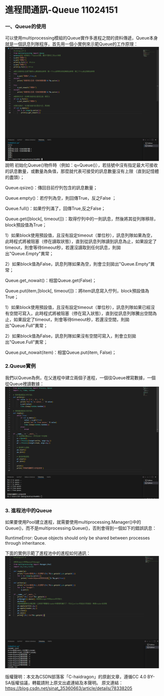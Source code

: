 # 進程間通訊-Queue 11024151

### 一、Queue的使用
可以使用multiprocessing模組的Queue實作多進程之間的資料傳遞，Queue本身就是一個訊息列隊程序，首先用一個小實例來示範Queue的工作原理：
![image](code1.png)
說明
初始化Queue()物件時（例如：q=Queue()），若括號中沒有指定最大可接收的訊息數量，或數量為負值，那麼就代表可接受的訊息數量沒有上限（直到記憶體的盡頭）；

Queue.qsize()：傳回目前佇列包含的訊息數量；

Queue.empty()：若佇列為空，則回傳True，反之False ；

Queue.full()：如果佇列滿了，回傳True,反之False；

Queue.get([block[, timeout]])：取得佇列中的一則訊息，然後將其從列隊移除，block預設值為True；

1）如果block使用預設值，且沒有設定timeout（單位秒），訊息列隊如果為空，此時程式將被阻塞（停在讀取狀態），直到從訊息列隊讀到訊息為止，如果設定了timeout，則會等待timeout秒，若還沒讀取到任何訊息，則拋出"Queue.Empty"異常；

2）如果block值為False，訊息列隊如果為空，則會立刻拋出"Queue.Empty"異常；

Queue.get_nowait()：相當Queue.get(False)；

Queue.put(item,[block[, timeout]])：將item訊息寫入佇列，block預設值為True；

1）如果block使用預設值，且沒有設定timeout（單位秒），訊息列隊如果已經沒有空間可寫入，此時程式將被阻塞（停在寫入狀態），直到從訊息列隊騰出空間為止，如果設定了timeout，則會等待timeout秒，若還沒空間，則拋出"Queue.Full"異常；

2）如果block值為False，訊息列隊如果沒有空間可寫入，則會立刻拋出"Queue.Full"異常；

Queue.put_nowait(item)：相當Queue.put(item, False)；

### 2.Queue實例
我們以Queue為例，在父進程中建立兩個子進程，一個往Queue裡寫數據，一個從Queue裡讀數據：
![image](code2.png)

### 3. 進程池中的Queue
如果要使用Pool建立進程，就需要使用multiprocessing.Manager()中的Queue()，而不是multiprocessing.Queue()，否則會得到一個如下的錯誤訊息：

RuntimeError: Queue objects should only be shared between processes through inheritance.

下面的實例示範了進程池中的進程如何通訊：
![image](code3.png)

版權聲明：本文為CSDN部落客「C-haidragon」的原創文章，遵循CC 4.0 BY-SA版權協議，轉載請附上原文出處連結及本聲明。 原文連結：https://blog.csdn.net/sinat_35360663/article/details/78338205
